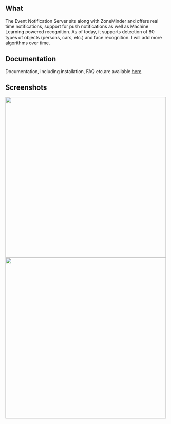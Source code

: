 What
----
The Event Notification Server sits along with ZoneMinder and offers real time notifications, support for push notifications as well as Machine Learning powered recognition.
As of today, it supports detection of 80 types of objects (persons, cars, etc.) and face recognition. I will add more algorithms over time.

Documentation
-------------
Documentation, including installation, FAQ etc.are available [here](http://pliablepixels.github.io/zmeventnotification/)

Screenshots
------------
<img src="https://github.com/pliablepixels/zmeventnotification/blob/master/screenshots/1.png" width="500px" /> <img src="https://github.com/pliablepixels/zmeventnotification/blob/master/screenshots/2.jpg" width="500px" />
